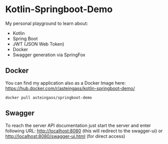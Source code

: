 # Kotlin-Springboot-Demo
My personal playground to learn about:
- Kotlin
- Spring Boot
- JWT (JSON Web Token)
- Docker
- Swagger generation via SpringFox

## Docker
You can find my application also as a Docker Image here: <https://hub.docker.com/r/asteingass/kotlin-springboot-demo/>

`docker pull asteingass/springboot-demo`

## Swagger
To reach the server API documentation just start the server and enter following URL: <http://localhost:8080> (this will redirect to the swagger-ui) or <http://localhost:8080/swagger-ui.html> (for direct access)
